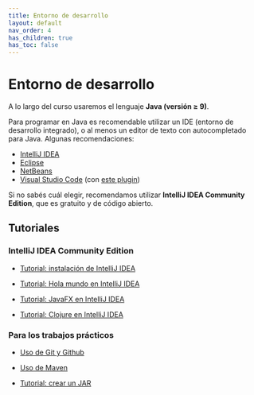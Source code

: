```yaml
---
title: Entorno de desarrollo
layout: default
nav_order: 4
has_children: true
has_toc: false
---
```


# Entorno de desarrollo

A lo largo del curso usaremos el lenguaje **Java (versión ≥ 9)**.

Para programar en Java es recomendable utilizar un IDE (entorno de desarrollo
integrado), o al menos un editor de texto con autocompletado para Java. Algunas
recomendaciones:

- [IntelliJ IDEA](https://www.jetbrains.com/idea/)
- [Eclipse](https://www.eclipse.org/downloads/)
- [NetBeans](https://netbeans.apache.org/)
- [Visual Studio Code](https://code.visualstudio.com/) (con [este plugin](https://code.visualstudio.com/docs/languages/java))

Si no sabés cuál elegir, recomendamos utilizar **IntelliJ IDEA Community
Edition**, que es gratuito y de código abierto.

## Tutoriales

### IntelliJ IDEA Community Edition

* [Tutorial: instalación de IntelliJ IDEA](./tutorial-instalacion)

* [Tutorial: Hola mundo en IntelliJ IDEA](./tutorial-hola-mundo)

* [Tutorial: JavaFX en IntelliJ IDEA](./tutorial-javafx)

* [Tutorial: Clojure en IntelliJ IDEA](./tutorial-clojure)

### Para los trabajos prácticos

* [Uso de Git y Github](./git-y-github)

* [Uso de Maven](./maven)

* [Tutorial: crear un JAR](./tutorial-jar)
